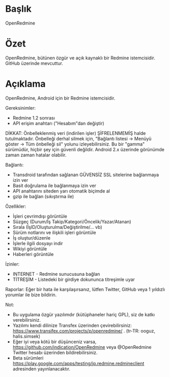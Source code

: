 Başlık
===========
OpenRedmine

Özet
===========
OpenRedmine, bütünen özgür ve açık kaynaklı bir Redmine istemcisidir. GitHub üzerinde mevcuttur.

Açıklama
==========
OpenRedmine, Android için bir Redmine istemcisidir.

Gereksinimler:
* Redmine 1.2 sonrası
* API erişim anahtarı ("Hesabım"dan değiştir)

DİKKAT:
Önbelleklenmiş veri (indirilen işler) ŞİFRELENMEMİŞ halde tutulmaktadır. Önbelleği derhal silmek için, "Bağlantı listesi -> Menüyü göster -> Tüm önbelleği sil" yolunu izleyebilirsiniz. 
Bu bir "gamma" sürümüdür, hiçbir şey için güvenli değildir. Android 2.x üzerinde görünümde zaman zaman hatalar olabilir.

Bağlantı:
* Transdroid tarafından sağlanan GÜVENSİZ SSL sitelerine bağlanmaya izin ver
* Basit doğrulama ile bağlanmaya izin ver
* API anahtarını siteden yarı otomatik biçimde al
* gzip ile bağlan (sıkıştırma ile)

Özellikler:
* İşleri çevrimdışı görüntüle
* Süzgeç (Durum/İş Takip/Kategori/Öncelik/Yazar/Atanan)
* Sırala (İşID/Oluşturulma/Değiştirilme/... vb)
* Sürüm notlarını ve ilişkili işleri görüntüle
* İş oluştur/düzenle
* İşlerle ilgili dosyayı indir
* Wikiyi görüntüle
* Haberleri görüntüle

İzinler:
* INTERNET - Redmine sunucusuna bağlan
* TİTREŞİM - Listedeki bir girdiye dokununca titreşimle uyar

Raporlar:
Eğer bir hata ile karşılaşırsanız, lütfen Twitter, GitHub veya 1 yıldızlı yorumlar ile bize bildirin.

Not:
* Bu uygulama özgür yazılımdır (kütüphaneler hariç GPL), siz de katkı verebilirsiniz.
* Yazılımı kendi dilinize Transfex üzerinden çevirebilirsiniz:  https://www.transifex.com/projects/p/openredmine/ . (tr-TR: ooguz, halis.simsek)
* Eğer iyi veya kötü bir düşünceniz varsa, https://github.com/indication/OpenRedmine veya @OpenRedmine Twitter hesabı üzerinden bildirebilirsiniz.
* Beta sürümleri https://play.google.com/apps/testing/jp.redmine.redmineclient adresinden yayınlanacaktır.